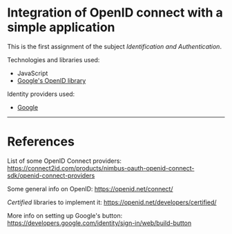 # Integration of OpenID connect with a simple application

This is the first assignment of the subject _Identification and Authentication_.


Technologies and libraries used:

  - JavaScript
  - [Google's OpenID library](https://developers.google.com/identity/sign-in/web/sign-in)


Identity providers used:

  - [Google](https://developers.google.com/identity/protocols/OpenIDConnect#authenticatingtheuser)


-----------------------------------------------------------------------------------------

# References

List of some OpenID Connect providers: https://connect2id.com/products/nimbus-oauth-openid-connect-sdk/openid-connect-providers

Some general info on OpenID: https://openid.net/connect/

_Certified_ libraries to implement it: https://openid.net/developers/certified/

More info on setting up Google's button: https://developers.google.com/identity/sign-in/web/build-button
